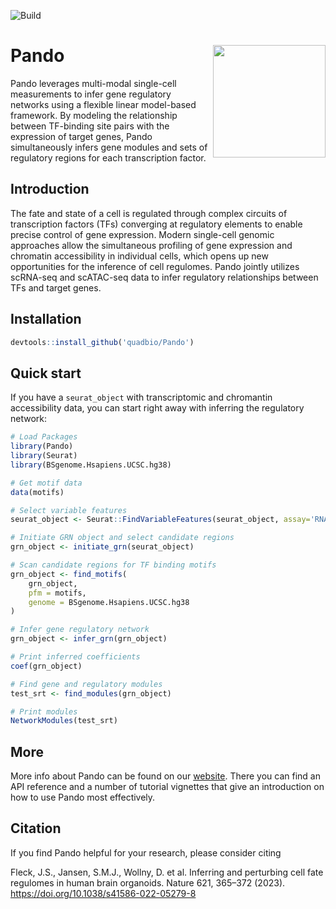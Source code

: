 ![Build](https://github.com/quadbiolab/Pando/workflows/build/badge.svg?branch=main)

# Pando <img src="man/figures/logo.png" align="right" width="180"/>

Pando leverages multi-modal single-cell measurements to infer gene regulatory networks using a flexible linear model-based framework. By modeling the relationship between TF-binding site pairs with the expression of target genes, Pando simultaneously infers gene modules and sets of regulatory regions for each transcription factor.

## Introduction

The fate and state of a cell is regulated through complex circuits of transcription factors (TFs) converging at regulatory elements to enable precise control of gene expression. Modern single-cell genomic approaches allow the simultaneous profiling of gene expression and chromatin accessibility in individual cells, which opens up new opportunities for the inference of cell regulomes. Pando jointly utilizes scRNA-seq and scATAC-seq data to infer regulatory relationships between TFs and target genes.


## Installation

```r
devtools::install_github('quadbio/Pando')
```

## Quick start

If you have a `seurat_object` with transcriptomic and chromantin accessibility data, you can start right away with inferring the regulatory network:

```r
# Load Packages
library(Pando)
library(Seurat)
library(BSgenome.Hsapiens.UCSC.hg38)

# Get motif data
data(motifs)

# Select variable features
seurat_object <- Seurat::FindVariableFeatures(seurat_object, assay='RNA')

# Initiate GRN object and select candidate regions
grn_object <- initiate_grn(seurat_object)

# Scan candidate regions for TF binding motifs
grn_object <- find_motifs(
    grn_object,
    pfm = motifs,
    genome = BSgenome.Hsapiens.UCSC.hg38
)

# Infer gene regulatory network
grn_object <- infer_grn(grn_object)

# Print inferred coefficients
coef(grn_object)

# Find gene and regulatory modules 
test_srt <- find_modules(grn_object)

# Print modules
NetworkModules(test_srt)
```

## More

More info about Pando can be found on our [website](https://quadbio.github.io/Pando/). There you can find an API reference and a number of tutorial vignettes that give an introduction on how to use Pando most effectively.  

## Citation

If you find Pando helpful for your research, please consider citing 

Fleck, J.S., Jansen, S.M.J., Wollny, D. et al. Inferring and perturbing cell fate regulomes in human brain organoids. Nature 621, 365–372 (2023). https://doi.org/10.1038/s41586-022-05279-8




